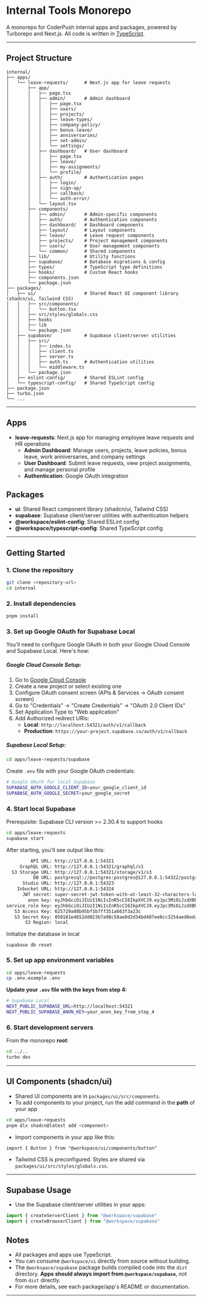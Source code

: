 # Internal Tools Monorepo

A monorepo for CoderPush internal apps and packages, powered by Turborepo and Next.js. All code is written in [TypeScript](https://www.typescriptlang.org/).

---

## Project Structure

```
internal/
├── apps/
│   └── leave-requests/      # Next.js app for leave requests
│       ├── app/
│       │   ├── page.tsx
│       │   ├── admin/       # Admin dashboard
│       │   │   ├── page.tsx
│       │   │   ├── users/
│       │   │   ├── projects/
│       │   │   ├── leave-types/
│       │   │   ├── company-policy/
│       │   │   ├── bonus-leave/
│       │   │   ├── anniversaries/
│       │   │   ├── set-admin/
│       │   │   └── settings/
│       │   ├── dashboard/   # User dashboard
│       │   │   ├── page.tsx
│       │   │   ├── leave/
│       │   │   ├── my-assignments/
│       │   │   └── profile/
│       │   ├── auth/        # Authentication pages
│       │   │   ├── login/
│       │   │   ├── sign-up/
│       │   │   ├── callback/
│       │   │   └── auth-error/
│       │   └── layout.tsx
│       ├── components/
│       │   ├── admin/       # Admin-specific components
│       │   ├── auth/        # Authentication components
│       │   ├── dashboard/   # Dashboard components
│       │   ├── layout/      # Layout components
│       │   ├── leave/       # Leave request components
│       │   ├── projects/    # Project management components
│       │   ├── users/       # User management components
│       │   └── common/      # Shared components
│       ├── lib/             # Utility functions
│       ├── supabase/        # Database migrations & config
│       ├── types/           # TypeScript type definitions
│       ├── hooks/           # Custom React hooks
│       ├── components.json
│       └── package.json
├── packages/
│   ├── ui/                  # Shared React UI component library (shadcn/ui, Tailwind CSS)
│   │   ├── src/components/
│   │   │   └── button.tsx
│   │   ├── src/styles/globals.css
│   │   ├── hooks
│   │   ├── lib
│   │   └── package.json
│   ├── supabase/            # Supabase client/server utilities
│   │   ├── src/
│   │   │   ├── index.ts
│   │   │   ├── client.ts
│   │   │   ├── server.ts
│   │   │   ├── auth.ts      # Authentication utilities
│   │   │   └── middleware.ts
│   │   └── package.json
│   ├── eslint-config/       # Shared ESLint config
│   └── typescript-config/   # Shared TypeScript config
├── package.json
├── turbo.json
└── ...
```

---

## Apps

- **leave-requests**: Next.js app for managing employee leave requests and HR operations
  - **Admin Dashboard**: Manage users, projects, leave policies, bonus leave, work anniversaries, and company settings
  - **User Dashboard**: Submit leave requests, view project assignments, and manage personal profile
  - **Authentication**: Google OAuth integration

## Packages

- **ui**: Shared React component library (shadcn/ui, Tailwind CSS)
- **supabase**: Supabase client/server utilities with authentication helpers
- **@workspace/eslint-config**: Shared ESLint config
- **@workspace/typescript-config**: Shared TypeScript config

---

## Getting Started

### 1. Clone the repository

```bash
git clone <repository-url>
cd internal
```

### 2. Install dependencies

```bash
pnpm install
```

### 3. Set up Google OAuth for Supabase Local

You'll need to configure Google OAuth in both your Google Cloud Console and Supabase Local. Here's how:

##### **Google Cloud Console Setup:**
1. Go to [Google Cloud Console](https://console.cloud.google.com/)
2. Create a new project or select existing one
3. Configure OAuth consent screen (APIs & Services → OAuth consent screen) 
4. Go to "Credentials" → "Create Credentials" → "OAuth 2.0 Client IDs" 
5. Set Application Type to "Web application" 
6. Add Authorized redirect URIs:
   - **Local**: `http://localhost:54321/auth/v1/callback`
   - **Production**: `https://your-project.supabase.co/auth/v1/callback`

##### **Supabase Local Setup:**
```bash
cd apps/leave-requests/supabase
```

Create `.env` file with your Google OAuth credentials:

```bash
# Google OAuth for local Supabase
SUPABASE_AUTH_GOOGLE_CLIENT_ID=your_google_client_id
SUPABASE_AUTH_GOOGLE_SECRET=your_google_secret
```

### 4. Start local Supabase

Prerequisite: Supabase CLI version >= 2.30.4 to support hooks

```bash
cd apps/leave-requests
supabase start
```

After starting, you'll see output like this:
```bash
         API URL: http://127.0.0.1:54321
     GraphQL URL: http://127.0.0.1:54321/graphql/v1
  S3 Storage URL: http://127.0.0.1:54321/storage/v1/s3
          DB URL: postgresql://postgres:postgres@127.0.0.1:54322/postgres
      Studio URL: http://127.0.0.1:54323
    Inbucket URL: http://127.0.0.1:54324
      JWT secret: super-secret-jwt-token-with-at-least-32-characters-long
        anon key: eyJhbGciOiJIUzI1NiIsInR5cCI6IkpXVCJ9.eyJpc3MiOiJzdXBhYmFzZS1kZW1vIiwicm9sZSI6ImFub24iLCJleHAiOjE5ODM4MTI5OTZ9.CRXP1A7WOeoJeXxjNni43kdQwgnWNReilDMblYTn_I0
service_role key: eyJhbGciOiJIUzI1NiIsInR5cCI6IkpXVCJ9.eyJpc3MiOiJzdXBhYmFzZS1kZW1vIiwicm9sZSI6InNlcnZpY2Vfcm9sZSIsImV4cCI6MTk4MzgxMjk5Nn0.EGIM96RAZx35lJzdJsyH-qQwv8Hdp7fsn3W0YpN81IU
   S3 Access Key: 625729a08b95bf1b7ff351a663f3a23c
   S3 Secret Key: 850181e4652dd023b7a98c58ae0d2d34bd487ee0cc3254aed6eda37307425907
       S3 Region: local
```

Initialize the database in local 

```
supabase db reset
```

### 5. Set up app environment variables

```bash
cd apps/leave-requests
cp .env.example .env
```

**Update your `.env` file with the keys from step 4:**
```bash
# Supabase Local
NEXT_PUBLIC_SUPABASE_URL=http://localhost:54321
NEXT_PUBLIC_SUPABASE_ANON_KEY=your_anon_key_from_step_4
```

### 6. Start development servers

From the monorepo **root**:

```bash
cd ../..
turbo dev
```

---

## UI Components (shadcn/ui)

- Shared UI components are in `packages/ui/src/components`.
- To add components to your project, run the add command in the **path** of your app

```bash
cd apps/leave-requests
pnpm dlx shadcn@latest add <component>
```

- Import components in your app like this:

```tsx
import { Button } from "@workspace/ui/components/button"
```

- Tailwind CSS is preconfigured. Styles are shared via `packages/ui/src/styles/globals.css`.

---

## Supabase Usage

- Use the Supabase client/server utilities in your apps:

```ts
import { createServerClient } from "@workspace/supabase"
import { createBrowserClient } from "@workspace/supabase"
```


## Notes

- All packages and apps use TypeScript.
- You can consume `@workspace/ui` directly from source without building.
- The `@workspace/supabase` package builds compiled code into the `dist` directory. **Apps should always import from `@workspace/supabase`**, not from `dist` directly.
- For more details, see each package/app's README or documentation.

---



